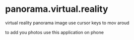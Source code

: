 # panorama.virtual.reality
virtual reality panorama image
use cursor keys to mov aroud 


to add you photos use this application on phone




